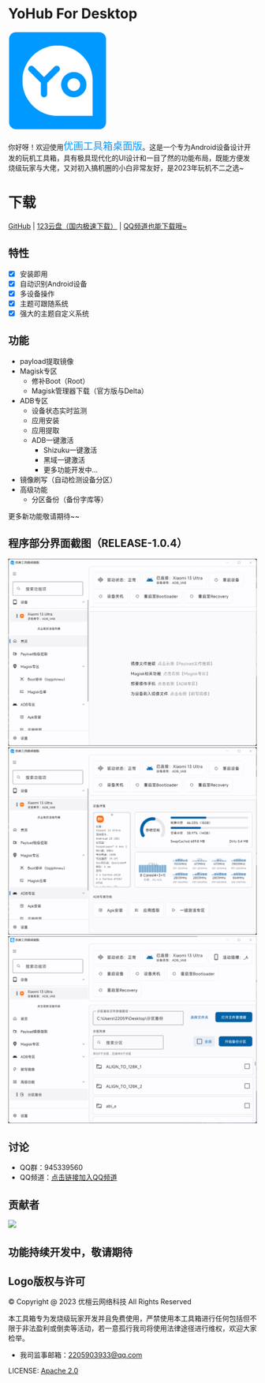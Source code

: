 # YoHub For Desktop
[<img src="resources/ic_launcher_logo.png" width="200"/>](https://yohub.cn)
 
你好呀！欢迎使用<span style="color: #0099ff; font-size: 20px;">优画工具箱桌面版</span>。这是一个专为Android设备设计开发的玩机工具箱，具有极具现代化的UI设计和一目了然的功能布局，既能方便发烧级玩家与大佬，又对初入搞机圈的小白非常友好，是2023年玩机不二之选~

# 下载
<a href="https://github.com/lumyuan/yohub-desktop/releases">GitHub</a>
 | 
<a href="https://www.123pan.com/s/kykmjv-m7Ji.html">123云盘（国内极速下载）</a>
 | 
<a href="https://pd.qq.com/s/9i3jrgcb1">QQ频道也能下载哦~</a>

## 特性
- [x] 安装即用
- [x] 自动识别Android设备
- [x] 多设备操作
- [x] 主题可跟随系统
- [x] 强大的主题自定义系统

## 功能
- payload提取镜像
- Magisk专区
  - 修补Boot（Root）
  - Magisk管理器下载（官方版与Delta）
- ADB专区
    - 设备状态实时监测
    - 应用安装
    - 应用提取
    - ADB一键激活
      - Shizuku一键激活
      - 黑域一键激活
      - 更多功能开发中...
- 镜像刷写（自动检测设备分区）
- 高级功能
   - 分区备份（备份字库等）

更多新功能敬请期待~~

## 程序部分界面截图（RELEASE-1.0.4）
![app_screenshot_home.png](resources/md/app_screenshot_home.png)
![app_screenshot_adb.png](resources/md/app_screenshot_adb.png)
![app_screenshot_backuo_image.png](resources/md/app_screenshot_backuo_image.png)

## 讨论
* QQ群：945339560
* QQ频道：<a href="https://pd.qq.com/s/9i3jrgcb1">点击链接加入QQ频道</a>

## 贡献者
<a href="https://github.com/lumyuan/yohub-desktop/graphs/contributors">
  <img src="https://contrib.rocks/image?repo=lumyuan/yohub-desktop"/>
</a>

## 功能持续开发中，敬请期待

## Logo版权与许可
© Copyright @ 2023 优檀云网络科技 All Rights Reserved

本工具箱专为发烧级玩家开发并且免费使用，严禁使用本工具箱进行任何包括但不限于非法盈利或倒卖等活动，若一意孤行我司将使用法律途径进行维权，欢迎大家检举。
- 我司监事邮箱：2205903933@qq.com

LICENSE: [Apache 2.0](LICENSE)